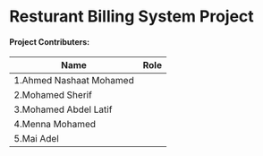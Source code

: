 # Resturant Billing System Project

#### Project Contributers:

| Name                        | Role        |
| -----------                 | ----------- |
| 1.Ahmed Nashaat Mohamed     |             |
| 2.Mohamed Sherif            |             |
| 3.Mohamed Abdel Latif       |             |
| 4.Menna Mohamed             |             |
| 5.Mai Adel                  |             |
